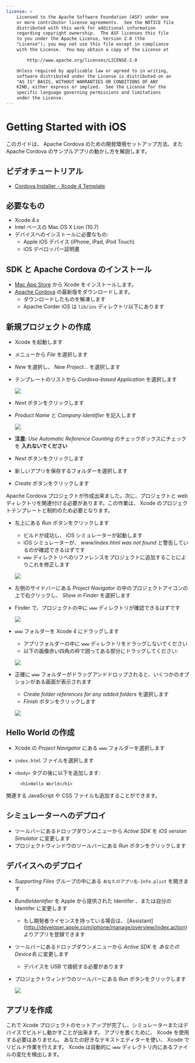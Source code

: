 ```yaml
---
license: >
    Licensed to the Apache Software Foundation (ASF) under one
    or more contributor license agreements.  See the NOTICE file
    distributed with this work for additional information
    regarding copyright ownership.  The ASF licenses this file
    to you under the Apache License, Version 2.0 (the
    "License"); you may not use this file except in compliance
    with the License.  You may obtain a copy of the License at

        http://www.apache.org/licenses/LICENSE-2.0

    Unless required by applicable law or agreed to in writing,
    software distributed under the License is distributed on an
    "AS IS" BASIS, WITHOUT WARRANTIES OR CONDITIONS OF ANY
    KIND, either express or implied.  See the License for the
    specific language governing permissions and limitations
    under the License.
---
```


Getting Started with iOS
========================

このガイドは、 Apache Cordova のための開発環境セットアップ方法、また Apache Cordova のサンプルアプリの動かし方を解説します。

ビデオチュートリアル
----------------

- [Cordova Installer - Xcode 4 Template](http://www.youtube.com/v/R9zktJUN7AI?autoplay=1)


必要なもの
---------------
- Xcode 4.x
- Intel ベースの Mac OS X Lion (10.7)
- デバイスへのインストールに必要なもの:
    - Apple iOS デバイス (iPhone, iPad, iPod Touch)
    - iOS デベロッパー証明書


SDK と Apache Cordova のインストール
------------------------

- [Mac App Store](http://itunes.apple.com/us/app/xcode/id497799835?mt=12) から Xcode をインストールします。
- [Apache Cordova](http://phonegap.com/download) の最新版をダウンロードします。
    - ダウンロードしたものを解凍します
    - Apache Corder iOS は `lib/ios` ディレクトリ以下にあります


新規プロジェクトの作成
--------------------

- Xcode を起動します
- メニューから _File_ を選択します
- _New_ を選択し、 _New Project..._ を選択します
- テンプレートのリストから _Cordova-based Application_ を選択します

    ![](img/guide/getting-started/ios/XCode4-templates.png)

- _Next_ ボタンをクリックします
- _Product Name_ と _Company Identifier_ を記入します

    ![](img/guide/getting-started/ios/xcode4-name_your_app.png)

- **注意:** _Use Automatic Reference Counting_ のチェックボックスにチェックを **入れないでください**
- _Next_ ボタンをクリックします
- 新しいアプリを保存するフォルダーを選択します
- _Create_ ボタンをクリックします

Apache Cordova プロジェクトが作成出来ました。次に、プロジェクトと web ディレクトリを関連付ける必要があります。この作業は、 Xcode のプロジェクトテンプレートと制約のため必要となります。

- 左上にある _Run_ ボタンをクリックします
    - ビルドが成功し、 iOS シミュレーターが起動します
    - iOS シミュレーターが、 _www/index.html was not found_ と警告しているのが確認できるはずです
    - `www` ディレクトリへのリファレンスをプロジェクトに追加することによりこれを修正します

    ![](img/guide/getting-started/ios/index-not-found.png)

- 左側のサイドバーにある _Project Navigator_ の中のプロジェクトアイコンの上で右クリックし、 _Show in Finder_ を選択します
- Finder で、プロジェクトの中に `www` ディレクトリが確認できるはずです

    ![](img/guide/getting-started/ios/www-folder.png)

- `www` フォルダーを Xcode 4 にドラッグします
    - アプリフォルダーの中に `www` ディレクトリをドラッグしないでください
    - 以下の画像赤い四角の枠で囲ってある部分にドラッグしてください:

    ![](img/guide/getting-started/ios/project.jpg)

- 正確に `www` フォルダーがドラッグアンドドロップされると、いくつかのオプションがある画面が表示されます
    - _Create folder references for any added folders_ を選択します
    - _Finish_ ボタンをクリックします

    ![](img/guide/getting-started/ios/create-folder-reference.png)

Hello World の作成
--------------

- Xcode の _Project Navigator_ にある `www` フォルダーを選択します
- `index.html` ファイルを選択します
- `<body>` タグの後に以下を追加します:

        <h1>Hello World</h1>

関連する JavaScript や CSS ファイルも追加することができます。


シミュレーターへのデプロイ
-----------------------

- ツールバーにあるドロップダウンメニューから _Active SDK_ を _iOS version Simulator_ に変更します
- プロジェクトウィンドウのツールバーにある _Run_ ボタンをクリックします


デバイスへのデプロイ
--------------------

- _Supporting Files_ グループの中にある `あなたのアプリ名-Info.plist` を開きます
- _BundleIdentifier_ を Apple から提供された Identifer 、または自分の Identifer に変更します
    - もし開発者ライセンスを持っている場合は、 [Assistant] (http://developer.apple.com/iphone/manage/overview/index.action) よりアプリを登録できます
- ツールバーにあるドロップダウンメニューから _Active SDK_ を _あなたのDevice名_ に変更します
    - デバイスを USB で接続する必要があります
- プロジェクトウィンドウのツールバーにある _Run_ ボタンをクリックします

    ![](img/guide/getting-started/ios/HelloWorldiPhone4.png)


アプリを作成
--------------

これで Xcode プロジェクトのセットアップが完了し、シミュレーターまたはデバイスでビルドし動かすことが出来ます。
アプリを書くために、 Xcode を使用する必要はありません。
あなたの好きなテキストエディターを使い、 Xcode でリビルド作業を行えます。
Xcode は自動的に `www` ディレクトリ内にあるファイルの変化を検出します。
